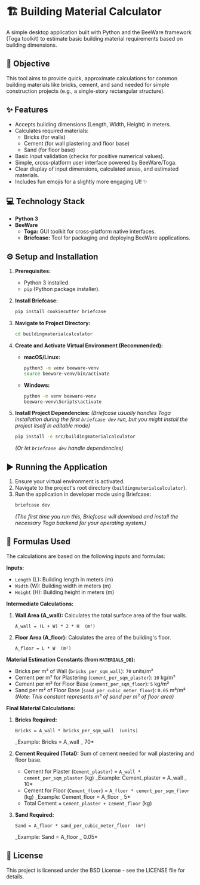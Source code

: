 # 🏗️ Building Material Calculator

A simple desktop application built with Python and the BeeWare framework (Toga toolkit) to estimate basic building material requirements based on building dimensions.

## 🎯 Objective

This tool aims to provide quick, approximate calculations for common building materials like bricks, cement, and sand needed for simple construction projects (e.g., a single-story rectangular structure).

## ✨ Features

- Accepts building dimensions (Length, Width, Height) in meters.
- Calculates required materials:
  - Bricks (for walls)
  - Cement (for wall plastering and floor base)
  - Sand (for floor base)
- Basic input validation (checks for positive numerical values).
- Simple, cross-platform user interface powered by BeeWare/Toga.
- Clear display of input dimensions, calculated areas, and estimated materials.
- Includes fun emojis for a slightly more engaging UI! ✨

## 💻 Technology Stack

- **Python 3**
- **BeeWare**
  - **Toga:** GUI toolkit for cross-platform native interfaces.
  - **Briefcase:** Tool for packaging and deploying BeeWare applications.

## ⚙️ Setup and Installation

1.  **Prerequisites:**

    - Python 3 installed.
    - `pip` (Python package installer).

2.  **Install Briefcase:**

    ```bash
    pip install cookiecutter briefcase
    ```

3.  **Navigate to Project Directory:**

    ```bash
    cd buildingmaterialcalculator
    ```

4.  **Create and Activate Virtual Environment (Recommended):**

    - **macOS/Linux:**
      ```bash
      python3 -m venv beeware-venv
      source beeware-venv/bin/activate
      ```
    - **Windows:**
      ```bash
      python -m venv beeware-venv
      beeware-venv\Scripts\activate
      ```

5.  **Install Project Dependencies:**
    _(Briefcase usually handles Toga installation during the first `briefcase dev` run, but you might install the project itself in editable mode)_
    ```bash
    pip install -e src/buildingmaterialcalculator
    ```
    _(Or let `briefcase dev` handle dependencies)_

## ▶️ Running the Application

1.  Ensure your virtual environment is activated.
2.  Navigate to the project's root directory (`buildingmaterialcalculator`).
3.  Run the application in developer mode using Briefcase:
    ```bash
    briefcase dev
    ```
    _(The first time you run this, Briefcase will download and install the necessary Toga backend for your operating system.)_

## 🧮 Formulas Used

The calculations are based on the following inputs and formulas:

**Inputs:**

- `Length` (L): Building length in meters (m)
- `Width` (W): Building width in meters (m)
- `Height` (H): Building height in meters (m)

**Intermediate Calculations:**

1.  **Wall Area (A_wall):** Calculates the total surface area of the four walls.
    ```
    A_wall = (L + W) * 2 * H  (m²)
    ```
2.  **Floor Area (A_floor):** Calculates the area of the building's floor.
    ```
    A_floor = L * W  (m²)
    ```

**Material Estimation Constants (from `MATERIALS_DB`):**

- Bricks per m² of Wall (`bricks_per_sqm_wall`): `70` units/m²
- Cement per m² for Plastering (`cement_per_sqm_plaster`): `10` kg/m²
- Cement per m² for Floor Base (`cement_per_sqm_floor`): `5` kg/m²
- Sand per m² of Floor Base (`sand_per_cubic_meter_floor`): `0.05` m³/m² _(Note: This constant represents m³ of sand per m² of floor area)_

**Final Material Calculations:**

1.  **Bricks Required:**

    ```
    Bricks = A_wall * bricks_per_sqm_wall  (units)
    ```

    _Example: Bricks = A_wall _ 70\*

2.  **Cement Required (Total):** Sum of cement needed for wall plastering and floor base.

    - Cement for Plaster (`Cement_plaster`) = `A_wall * cement_per_sqm_plaster` (kg)
      _Example: Cement_plaster = A_wall _ 10\*
    - Cement for Floor (`Cement_floor`) = `A_floor * cement_per_sqm_floor` (kg)
      _Example: Cement_floor = A_floor _ 5\*
    - Total Cement = `Cement_plaster + Cement_floor` (kg)

3.  **Sand Required:**
    ```
    Sand = A_floor * sand_per_cubic_meter_floor  (m³)
    ```
    _Example: Sand = A_floor _ 0.05\*

## 📜 License

This project is licensed under the BSD License - see the LICENSE file for details.
